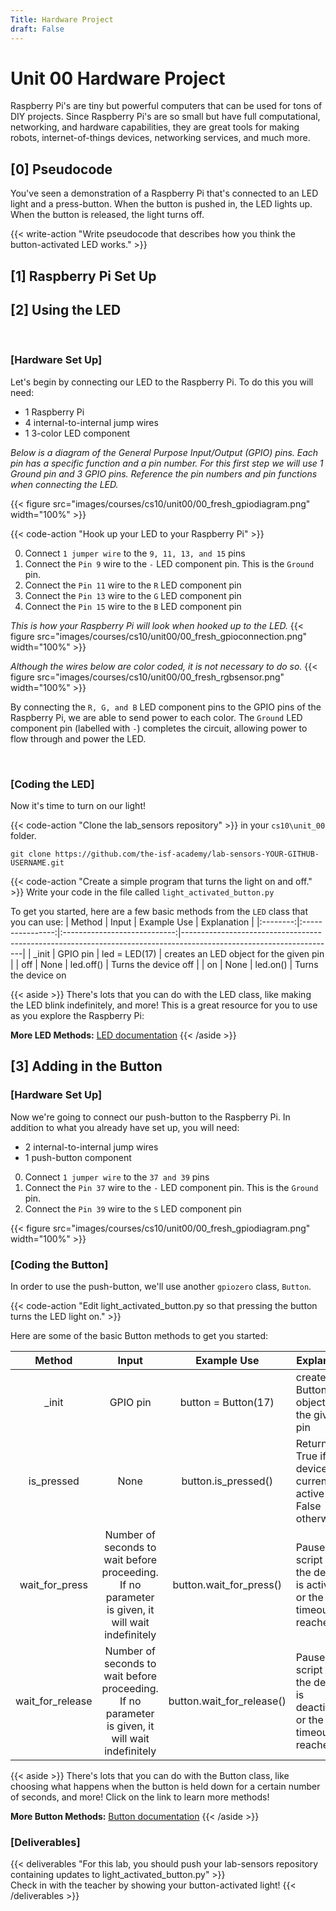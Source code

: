 ```yaml
---
Title: Hardware Project
draft: False
---
```


# Unit 00 Hardware Project
Raspberry Pi's are tiny but powerful computers that can be used for tons of DIY projects. Since Raspberry
Pi's are so small but have full computational, networking, and hardware capabilities, they are great tools
for making robots, internet-of-things devices, networking services, and much more.

## [0] Pseudocode
You've seen a demonstration of a Raspberry Pi that's connected to an LED light and a press-button. When the button is pushed in, the LED lights up. When the button is released, the light turns off.

{{< write-action "Write pseudocode that describes how you think the button-activated LED works." >}}

## [1] Raspberry Pi Set Up


## [2] Using the LED

<br>

### [Hardware Set Up]
Let's begin by connecting our LED to the Raspberry Pi. To do this you will need:
- 1 Raspberry Pi
- 4 internal-to-internal jump wires
- 1 3-color LED component

*Below is a diagram of the General Purpose Input/Output (GPIO) pins. Each pin has a specific function and a pin number. For this first step we will use 1 Ground pin and 3 GPIO pins. Reference the pin numbers and pin functions when connecting the LED.*

{{< figure src="images/courses/cs10/unit00/00_fresh_gpiodiagram.png" width="100%" >}}

{{< code-action "Hook up your LED to your Raspberry Pi" >}}

0.  Connect `1 jumper wire` to the `9, 11, 13, and 15` pins
0.  Connect the `Pin 9` wire to the `-` LED component pin. This is the `Ground` pin.
0.  Connect the `Pin 11` wire to the `R` LED component pin
0.  Connect the `Pin 13` wire to the `G` LED component pin
0.  Connect the `Pin 15` wire to the `B` LED component pin

*This is how your Raspberry Pi will look when hooked up to the LED.*
{{< figure src="images/courses/cs10/unit00/00_fresh_gpioconnection.png" width="100%"  >}}

*Although the wires below are color coded, it is not necessary to do so.*
{{< figure src="images/courses/cs10/unit00/00_fresh_rgbsensor.png" width="100%"  >}}


By connecting the `R, G, and B` LED component pins to the GPIO pins of the Raspberry Pi, we are able to send power to each color. The `Ground` LED component pin (labelled with `-`) completes the circuit, allowing power to flow through and power the LED.

<br>

### [Coding the LED]
Now it's time to turn on our light!

{{< code-action "Clone the lab_sensors repository" >}} in your `cs10\unit_00` folder.
```shell
git clone https://github.com/the-isf-academy/lab-sensors-YOUR-GITHUB-USERNAME.git
```
{{< code-action "Create a simple program that turns the light on and off." >}}  Write your code in the file called `light_activated_button.py`

To get you started, here are a few basic methods from the `LED` class that you can use:
| Method |       Input      |   Example Use |  Explanation   |
|:--------:|:----------------:|:----------------------------:|--------------------------------------------------------------------------------------------------------------------|
|  _init | GPIO pin   |  led = LED(17) | creates an LED object for the given pin |
| off |      None      |  led.off() | Turns the device off |
|   on | None |    led.on()   | Turns the device on


{{< aside >}}
There's lots that you can do with the LED class, like making the LED blink indefinitely, and more! This is a great resource for you to use as you explore the Raspberry Pi:

**More LED Methods:** [LED documentation](https://gpiozero.readthedocs.io/en/stable/api_output.html#led)
{{< /aside >}}

## [3] Adding in the Button

### [Hardware Set Up]

Now we're going to connect our push-button to the Raspberry Pi. In addition to what you already have set up, you will need:
- 2 internal-to-internal jump wires
- 1 push-button component

0.  Connect `1 jumper wire` to the `37 and 39` pins
0.  Connect the `Pin 37` wire to the `-` LED component pin. This is the `Ground` pin.
0.  Connect the `Pin 39` wire to the `S` LED component pin

{{< figure src="images/courses/cs10/unit00/00_fresh_gpiodiagram.png" width="100%" >}}

### [Coding the Button]

In order to use the push-button, we'll use another `gpiozero` class, `Button`.

{{< code-action "Edit light_activated_button.py so that pressing the button turns the LED light on." >}}  

Here are some of the basic Button methods to get you started:

| Method |       Input      |   Example Use |  Explanation   |
|:--------:|:----------------:|:----------------------------:|--------------------------------------------------------------------------------------------------------------------|
|  _init | GPIO pin   |  button = Button(17) | creates an Button object for the given pin |
| is_pressed | None | button.is_pressed() | Returns True if the device is currently active and False otherwise |
| wait_for_press |     Number of seconds to wait before proceeding. If no parameter is given, it will wait indefinitely |  button.wait_for_press() | Pause the script until the device is activated, or the timeout is reached |
|   wait_for_release | Number of seconds to wait before proceeding. If no parameter is given, it will wait indefinitely |    button.wait_for_release()   | Pause the script until the device is deactivated, or the timeout is reached



{{< aside >}}
There's lots that you can do with the Button class, like choosing what happens when the button is held down for a certain number of seconds, and more! Click on the link to learn more methods!

**More Button Methods:** [Button documentation](https://gpiozero.readthedocs.io/en/stable/api_input.html#button)
{{< /aside >}}
<br>

### [Deliverables]

{{< deliverables "For this lab, you should push your lab-sensors repository containing updates to light_activated_button.py" >}}
<br>
Check in with the teacher by showing your button-activated light!
{{< /deliverables >}}
